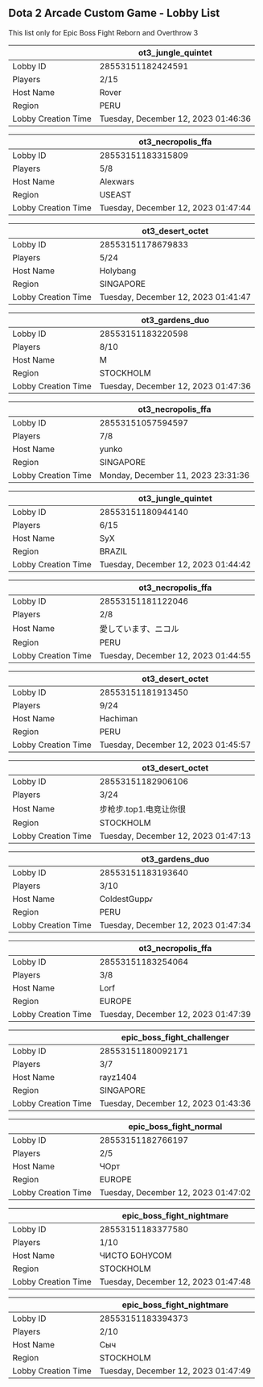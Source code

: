 ## Dota 2 Arcade Custom Game - Lobby List

This list only for Epic Boss Fight Reborn and Overthrow 3

|  | ot3_jungle_quintet |
| ------ | ------ |
| Lobby ID | 28553151182424591 |
| Players | 2/15 |
| Host Name | Rover |
| Region | PERU |
| Lobby Creation Time | Tuesday, December 12, 2023 01:46:36 |


|  | ot3_necropolis_ffa |
| ------ | ------ |
| Lobby ID | 28553151183315809 |
| Players | 5/8 |
| Host Name | Alexwars |
| Region | USEAST |
| Lobby Creation Time | Tuesday, December 12, 2023 01:47:44 |


|  | ot3_desert_octet |
| ------ | ------ |
| Lobby ID | 28553151178679833 |
| Players | 5/24 |
| Host Name | Holybang |
| Region | SINGAPORE |
| Lobby Creation Time | Tuesday, December 12, 2023 01:41:47 |


|  | ot3_gardens_duo |
| ------ | ------ |
| Lobby ID | 28553151183220598 |
| Players | 8/10 |
| Host Name | M |
| Region | STOCKHOLM |
| Lobby Creation Time | Tuesday, December 12, 2023 01:47:36 |


|  | ot3_necropolis_ffa |
| ------ | ------ |
| Lobby ID | 28553151057594597 |
| Players | 7/8 |
| Host Name | yunko |
| Region | SINGAPORE |
| Lobby Creation Time | Monday, December 11, 2023 23:31:36 |


|  | ot3_jungle_quintet |
| ------ | ------ |
| Lobby ID | 28553151180944140 |
| Players | 6/15 |
| Host Name | SyX |
| Region | BRAZIL |
| Lobby Creation Time | Tuesday, December 12, 2023 01:44:42 |


|  | ot3_necropolis_ffa |
| ------ | ------ |
| Lobby ID | 28553151181122046 |
| Players | 2/8 |
| Host Name | 愛しています、ニコル |
| Region | PERU |
| Lobby Creation Time | Tuesday, December 12, 2023 01:44:55 |


|  | ot3_desert_octet |
| ------ | ------ |
| Lobby ID | 28553151181913450 |
| Players | 9/24 |
| Host Name | Hachiman |
| Region | PERU |
| Lobby Creation Time | Tuesday, December 12, 2023 01:45:57 |


|  | ot3_desert_octet |
| ------ | ------ |
| Lobby ID | 28553151182906106 |
| Players | 3/24 |
| Host Name | 步枪步.top1.电竞让你很 |
| Region | STOCKHOLM |
| Lobby Creation Time | Tuesday, December 12, 2023 01:47:13 |


|  | ot3_gardens_duo |
| ------ | ------ |
| Lobby ID | 28553151183193640 |
| Players | 3/10 |
| Host Name | ColdestGupp𝓲 |
| Region | PERU |
| Lobby Creation Time | Tuesday, December 12, 2023 01:47:34 |


|  | ot3_necropolis_ffa |
| ------ | ------ |
| Lobby ID | 28553151183254064 |
| Players | 3/8 |
| Host Name | Lorf |
| Region | EUROPE |
| Lobby Creation Time | Tuesday, December 12, 2023 01:47:39 |


|  | epic_boss_fight_challenger |
| ------ | ------ |
| Lobby ID | 28553151180092171 |
| Players | 3/7 |
| Host Name | rayz1404 |
| Region | SINGAPORE |
| Lobby Creation Time | Tuesday, December 12, 2023 01:43:36 |


|  | epic_boss_fight_normal |
| ------ | ------ |
| Lobby ID | 28553151182766197 |
| Players | 2/5 |
| Host Name | ЧОрт |
| Region | EUROPE |
| Lobby Creation Time | Tuesday, December 12, 2023 01:47:02 |


|  | epic_boss_fight_nightmare |
| ------ | ------ |
| Lobby ID | 28553151183377580 |
| Players | 1/10 |
| Host Name | ЧИСТО БОНУСОМ |
| Region | STOCKHOLM |
| Lobby Creation Time | Tuesday, December 12, 2023 01:47:48 |


|  | epic_boss_fight_nightmare |
| ------ | ------ |
| Lobby ID | 28553151183394373 |
| Players | 2/10 |
| Host Name | Сыч |
| Region | STOCKHOLM |
| Lobby Creation Time | Tuesday, December 12, 2023 01:47:49 |


